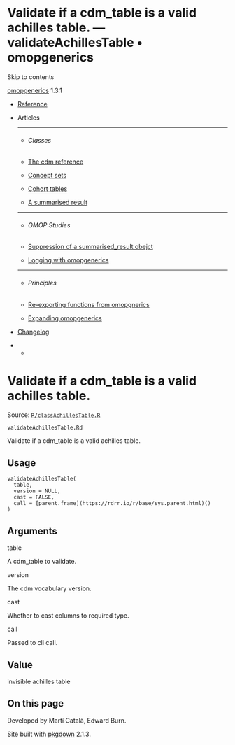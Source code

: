 # Validate if a cdm_table is a valid achilles table. — validateAchillesTable • omopgenerics

Skip to contents

[omopgenerics](../index.html) 1.3.1

  * [Reference](../reference/index.html)
  * Articles
    * * * *

    * ###### Classes

    * [The cdm reference](../articles/cdm_reference.html)
    * [Concept sets](../articles/codelists.html)
    * [Cohort tables](../articles/cohorts.html)
    * [A summarised result](../articles/summarised_result.html)
    * * * *

    * ###### OMOP Studies

    * [Suppression of a summarised_result obejct](../articles/suppression.html)
    * [Logging with omopgenerics](../articles/logging.html)
    * * * *

    * ###### Principles

    * [Re-exporting functions from omopgnerics](../articles/reexport.html)
    * [Expanding omopgenerics](../articles/expanding_omopgenerics.html)
  * [Changelog](../news/index.html)


  *   * [](https://github.com/darwin-eu/omopgenerics/)



# Validate if a cdm_table is a valid achilles table.

Source: [`R/classAchillesTable.R`](https://github.com/darwin-eu/omopgenerics/blob/v1.3.1/R/classAchillesTable.R)

`validateAchillesTable.Rd`

Validate if a cdm_table is a valid achilles table.

## Usage
    
    
    validateAchillesTable(
      table,
      version = NULL,
      cast = FALSE,
      call = [parent.frame](https://rdrr.io/r/base/sys.parent.html)()
    )

## Arguments

table
    

A cdm_table to validate.

version
    

The cdm vocabulary version.

cast
    

Whether to cast columns to required type.

call
    

Passed to cli call.

## Value

invisible achilles table

## On this page

Developed by Martí Català, Edward Burn.

Site built with [pkgdown](https://pkgdown.r-lib.org/) 2.1.3.
